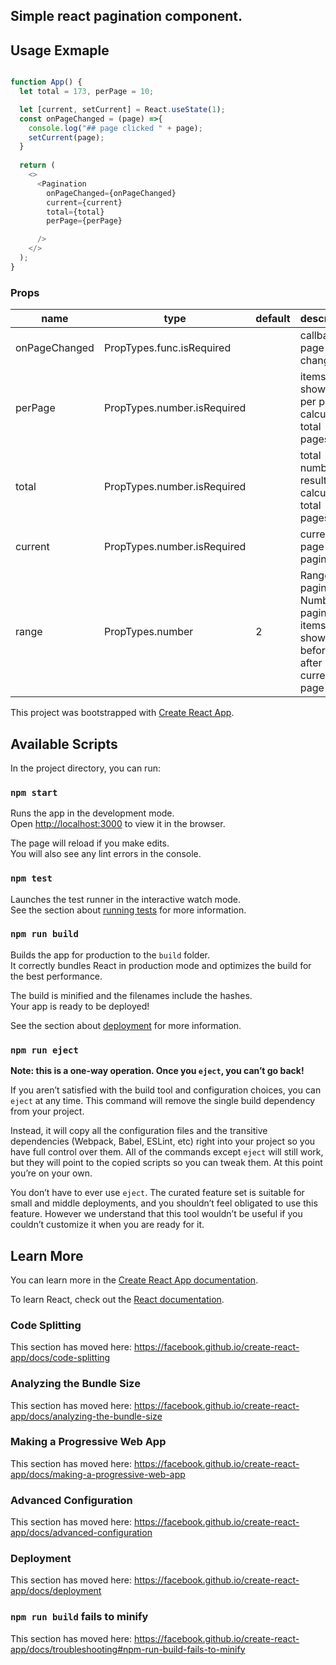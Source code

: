 ## Simple react pagination component.

## Usage Exmaple
```javascript

function App() {
  let total = 173, perPage = 10;

  let [current, setCurrent] = React.useState(1);
  const onPageChanged = (page) =>{
    console.log("## page clicked " + page);
    setCurrent(page);
  } 
  
  return (
    <>
      <Pagination
        onPageChanged={onPageChanged}
        current={current}
        total={total}
        perPage={perPage}

      />
    </>
  );
}
```

### Props

<table class="table table-bordered table-striped">
    <thead>
    <tr>
        <th style="width: 100px;">name</th>
        <th style="width: 50px;">type</th>
        <th style="width: 50px;">default</th>
        <th>description</th>
    </tr>
    </thead>
    <tbody>
        <tr>
          <td>onPageChanged</td>
          <td>PropTypes.func.isRequired</td>
          <td></td>
          <td>callback for page change</td>
        </tr>
        <tr>
          <td>perPage</td>
          <td>PropTypes.number.isRequired</td>
          <td></td>
          <td>items to be shown on per page(to calculate total pages)</td>
        </tr>
        <tr>
          <td>total</td>
          <td>PropTypes.number.isRequired</td>
          <td></td>
          <td>total number of results(to calculate total pages)</td>
        </tr>
        <tr>
          <td>current</td>
          <td>PropTypes.number.isRequired</td>
          <td></td>
          <td>current page of pagination</td>
        </tr>
        <tr>
          <td>range</td>
          <td>PropTypes.number</td>
          <td>2</td>
          <td>Range for pagination. Number of pagination items to be shown before and after current page</td>
        </tr>
    </tbody>
</table>

This project was bootstrapped with [Create React App](https://github.com/facebook/create-react-app).

## Available Scripts

In the project directory, you can run:

### `npm start`

Runs the app in the development mode.<br>
Open [http://localhost:3000](http://localhost:3000) to view it in the browser.

The page will reload if you make edits.<br>
You will also see any lint errors in the console.

### `npm test`

Launches the test runner in the interactive watch mode.<br>
See the section about [running tests](https://facebook.github.io/create-react-app/docs/running-tests) for more information.

### `npm run build`

Builds the app for production to the `build` folder.<br>
It correctly bundles React in production mode and optimizes the build for the best performance.

The build is minified and the filenames include the hashes.<br>
Your app is ready to be deployed!

See the section about [deployment](https://facebook.github.io/create-react-app/docs/deployment) for more information.

### `npm run eject`

**Note: this is a one-way operation. Once you `eject`, you can’t go back!**

If you aren’t satisfied with the build tool and configuration choices, you can `eject` at any time. This command will remove the single build dependency from your project.

Instead, it will copy all the configuration files and the transitive dependencies (Webpack, Babel, ESLint, etc) right into your project so you have full control over them. All of the commands except `eject` will still work, but they will point to the copied scripts so you can tweak them. At this point you’re on your own.

You don’t have to ever use `eject`. The curated feature set is suitable for small and middle deployments, and you shouldn’t feel obligated to use this feature. However we understand that this tool wouldn’t be useful if you couldn’t customize it when you are ready for it.

## Learn More

You can learn more in the [Create React App documentation](https://facebook.github.io/create-react-app/docs/getting-started).

To learn React, check out the [React documentation](https://reactjs.org/).

### Code Splitting

This section has moved here: https://facebook.github.io/create-react-app/docs/code-splitting

### Analyzing the Bundle Size

This section has moved here: https://facebook.github.io/create-react-app/docs/analyzing-the-bundle-size

### Making a Progressive Web App

This section has moved here: https://facebook.github.io/create-react-app/docs/making-a-progressive-web-app

### Advanced Configuration

This section has moved here: https://facebook.github.io/create-react-app/docs/advanced-configuration

### Deployment

This section has moved here: https://facebook.github.io/create-react-app/docs/deployment

### `npm run build` fails to minify

This section has moved here: https://facebook.github.io/create-react-app/docs/troubleshooting#npm-run-build-fails-to-minify
